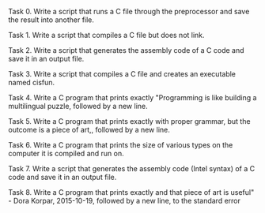 Task 0. Write a script that runs a C file through the preprocessor and save the result into another file.

Task 1. Write a script that compiles a C file but does not link.

Task 2. Write a script that generates the assembly code of a C code and save it in an output file.

Task 3. Write a script that compiles a C file and creates an executable named cisfun.

Task 4. Write a C program that prints exactly "Programming is like building a multilingual puzzle, followed by a new line.

Task 5. Write a C program that prints exactly with proper grammar, but the outcome is a piece of art,, followed by a new line.

Task 6. Write a C program that prints the size of various types on the computer it is compiled and run on.

Task 7. Write a script that generates the assembly code (Intel syntax) of a C code and save it in an output file.

Task 8. Write a C program that prints exactly and that piece of art is useful" - Dora Korpar, 2015-10-19, followed by a new line, to the standard error

